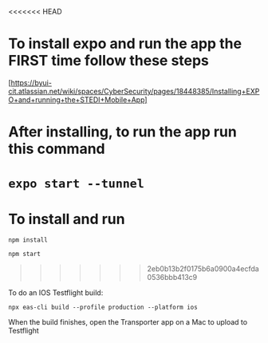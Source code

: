 <<<<<<< HEAD
# To install expo and run the app the FIRST time follow these steps
[https://byui-cit.atlassian.net/wiki/spaces/CyberSecurity/pages/18448385/Installing+EXPO+and+running+the+STEDI+Mobile+App]

# After installing, to run the app run this command
`expo start --tunnel`
=======
# To install and run
`npm install`

`npm start`
>>>>>>> 2eb0b13b2f0175b6a0900a4ecfda0536bbb413c9

To do an IOS Testflight build:

`npx eas-cli build --profile production --platform ios`

When the build finishes, open the Transporter app on a Mac to upload to Testflight